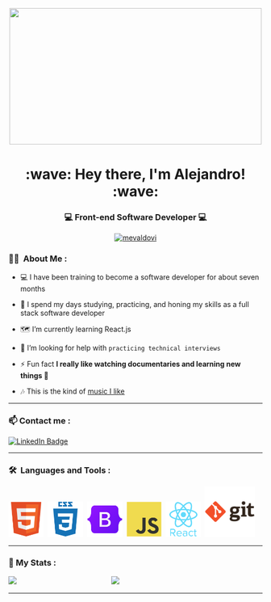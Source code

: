 <p align="center"><img src="https://media.giphy.com/media/xaU9pn4NS2g9Btvmtl/giphy.gif" width="500" height="270"  /></p>

<h1 align="center"> :wave: Hey there, I'm Alejandro! :wave: </h1>

<h3 align="center">💻 Front-end Software Developer 💻</h3>

<p align="center"><a href="https://github.com/ryo-ma/github-profile-trophy"><img src="https://github-profile-trophy.vercel.app/?username=alejandro-pedrazaaa" alt="mevaldovi" /></a></p>


### :man_technologist: &nbsp;About Me :

- 💻 I have been training to become a software developer for about seven months

- 📝 I spend my days studying, practicing, and honing my skills as a full stack software developer

- 🗺️ I’m currently learning React.js

- 🤔 I’m looking for help with `practicing technical interviews`

- ⚡ Fun fact **I really like watching documentaries and learning new things 🎥**

- 🎶 This is the kind of [music I like](https://open.spotify.com/playlist/7mHplBn1Z5KpCfK1i7V2vH)

---

### 📫 Contact me :

<p><a href="https://www.linkedin.com/in/alejandro-pedrazaaa/"><img src="https://img.shields.io/badge/LinkedIn-blue?style=for-the-badge&logo=linkedin&logoColor=white" alt="LinkedIn Badge"></a>
</p>

---

### 🛠 &nbsp;Languages and Tools : 
<p>
<img src="https://github.com/devicons/devicon/blob/master/icons/html5/html5-original.svg" title="HTML5" alt="HTML" width="70" height="70"/>&nbsp;
<img src="https://github.com/devicons/devicon/blob/master/icons/css3/css3-plain-wordmark.svg"  title="CSS3" alt="CSS" width="70" height="70"/>&nbsp;
 <img src="https://github.com/devicons/devicon/blob/master/icons/bootstrap/bootstrap-original.svg"  title="Bootstrap" alt="Bootstrap" width="70" height="70"/>&nbsp;
<img src="https://github.com/devicons/devicon/blob/master/icons/javascript/javascript-original.svg" title="JavaScript" alt="JavaScript" width="70" height="70"/>&nbsp;
<img src="https://github.com/devicons/devicon/blob/master/icons/react/react-original-wordmark.svg" title="React" alt="React" width="70" height="70"/>&nbsp;
<img src="https://github.com/devicons/devicon/blob/master/icons/git/git-original-wordmark.svg" title="Git" **alt="Git" width="100" height="100"/>&nbsp;

</p>

---

### 💯  My Stats : 

<div>
<a href="https://git.io/streak-stats"><img src="https://github-readme-stats.vercel.app/api/top-langs/?username=alejandro-pedrazaaa&layout=compact&show_icons=true&include_all_commits=true&count_private=true&theme=jolly&layout=compact" width="300" align="right"/></a>
<a href="http://github-readme-streak-stats.herokuapp.com?user=alejandro-pedrazaaa&theme=jolly"><img src="http://github-readme-streak-stats.herokuapp.com?user=alejandro-pedrazaaa&theme=jolly" width="510" /></a>
</div>

---
